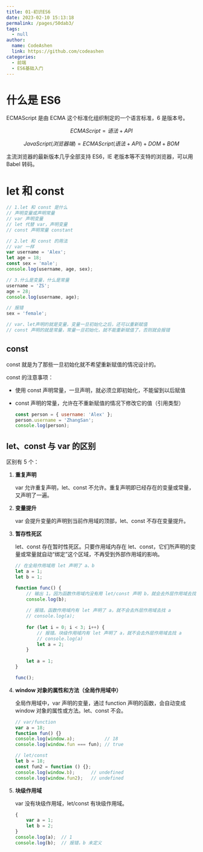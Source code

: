 ```yaml
---
title: 01-初识ES6
date: 2023-02-10 15:13:18
permalink: /pages/50dab3/
tags: 
  - null
author: 
  name: CodeAshen
  link: https://github.com/codeashen
categories: 
  - 前端
  - ES6基础入门
---
```



# 什么是 ES6

ECMAScript 是由 ECMA 这个标准化组织制定的一个语言标准，6 是版本号。

$$ECMAScript = 语法 + API$$

$$JavaScript(浏览器端) = ECMAScript(语法 + API) + DOM + BOM$$

主流浏览器的最新版本几乎全部支持 ES6，IE 老版本等不支特的浏览器，可以用 Babel 转码。

# let 和 const

```javascript
// 1.let 和 const 是什么
// 声明变量或声明常量
// var 声明变量
// let 代替 var，声明变量
// const 声明常量 constant

// 2.let 和 const 的用法
// var 一样
var username = 'Alex';
let age = 18;
const sex = 'male';
console.log(username, age, sex);

// 3.什么是变量，什么是常量
username = 'ZS';
age = 28;
console.log(username, age);

// 报错
sex = 'female';

// var、let声明的就是变量，变量一旦初始化之后，还可以重新赋值
// const 声明的就是常量，常量一旦初始化，就不能重新赋值了，否则就会报错
```

## const

const 就是为了那些一旦初始化就不希望重新赋值的情况设计的。

const 的注意事项：

- 使用 const 声明常量，一旦声明，就必须立即初始化，不能留到以后赋值

- const 声明的常量，允许在不重新赋值的情况下修改它的值（引用类型）

  ```javascript
  const person = { username: 'Alex' };
  person.username = 'ZhangSan';
  console.log(person);
  ```

## let、const 与 var 的区别

区别有 5 个：

1. **重复声明**

   var 允许重复声明，let、const 不允许。重复声明即已经存在的变量或常量，又声明了一遍。

2. **变量提升**

   var 会提升变量的声明到当前作用域的顶部，let、const 不存在变量提升。

3. **暂存性死区**

   let、const 存在暂时性死区。只要作用域内存在 let、const，它们所声明的变量或常量就自动“绑定”这个区域，不再受到外部作用域的影响。

   ```javascript
   // 在全局作用域用 let 声明了 a、b
   let a = 1;
   let b = 1;
   
   function func() {
       // 输出 1。因为函数作用域内没有用 let/const 声明 b，就会去外层作用域去找 b
       console.log(b);
       
       // 报错。函数作用域内有 let 声明了 a，就不会去外层作用域去找 a
       // console.log(a);
       
       for (let i = 0; i < 3; i++) {
           // 报错。块级作用域内有 let 声明了 a，就不会去外层作用域去找 a
           // console.log(a)
           let a = 2;
       }
       
       let a = 1;
   }
   
   func();
   ```

4. **window 对象的属性和方法（全局作用域中）**

   全局作用域中，var 声明的变量，通过 function 声明的函数，会自动变成 window 对象的属性或方法。let、const 不会。

   ```javascript
   // var/function
   var a = 18;
   function fun() {}
   console.log(window.a);           // 18
   console.log(window.fun === fun); // true
   
   // let/const
   let b = 18;
   const fun2 = function () {};
   console.log(window.b);      // undefined
   console.log(window.fun2);   // undefined
   ```

5. **块级作用域**

   var 没有块级作用域，let/const 有块级作用域。

   ```javascript
   {
       var a = 1;
       let b = 2;
   }
   console.log(a);  // 1
   console.log(b);  // 报错，b 未定义
   ```
   

